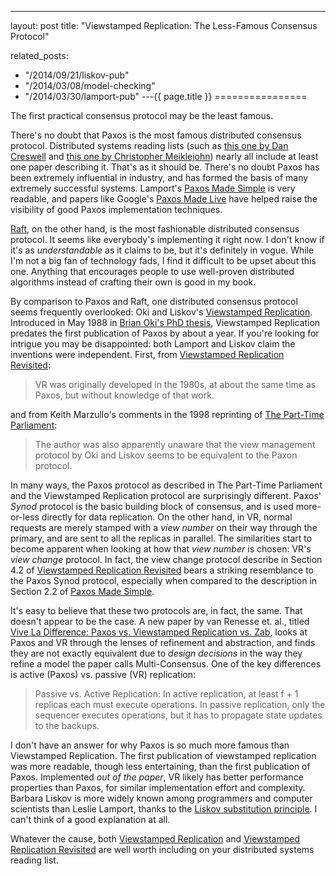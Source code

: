 ---
layout: post
title: "Viewstamped Replication: The Less-Famous Consensus Protocol"


related_posts:
  - "/2014/09/21/liskov-pub"
  - "/2014/03/08/model-checking"
  - "/2014/03/30/lamport-pub"
---{{ page.title }}
================

<p class="meta">The first practical consensus protocol may be the least famous.</p>

There's no doubt that Paxos is the most famous distributed consensus protocol. Distributed systems reading lists (such as [this one by Dan Creswell](http://dancres.github.io/Pages/) and [this one by Christopher Meiklejohn](http://christophermeiklejohn.com/distributed/systems/2013/07/12/readings-in-distributed-systems.html)) nearly all include at least one paper describing it. That's as it should be. There's no doubt Paxos has been extremely influential in industry, and has formed the basis of many extremely successful systems. Lamport's [Paxos Made Simple](http://research.microsoft.com/en-us/um/people/lamport/pubs/paxos-simple.pdf) is very readable, and papers like Google's [Paxos Made Live](http://dl.acm.org/citation.cfm?id=1281103) have helped raise the visibility of good Paxos implementation techniques.

[Raft](https://ramcloud.stanford.edu/wiki/download/attachments/11370504/raft.pdf), on the other hand, is the most fashionable distributed consensus protocol. It seems like everybody's implementing it right now. I don't know if it's as *understandable* as it claims to be, but it's definitely in vogue. While I'm not a big fan of technology fads, I find it difficult to be upset about this one. Anything that encourages people to use well-proven distributed algorithms instead of crafting their own is good in my book.

By comparison to Paxos and Raft, one distributed consensus protocol seems frequently overlooked: Oki and Liskov's [Viewstamped Replication](http://www.pmg.csail.mit.edu/papers/vr.pdf). Introduced in May 1988 in [Brian Oki's PhD thesis](http://www.pmg.csail.mit.edu/papers/MIT-LCS-TR-423.pdf), Viewstamped Replication predates the first publication of Paxos by about a year. If you're looking for intrigue you may be disappointed: both Lamport and Liskov claim the inventions were independent. First, from [Viewstamped Replication Revisited](http://pmg.csail.mit.edu/papers/vr-revisited.pdf):

> VR was originally developed in the 1980s, at about the same time as Paxos, but without knowledge of that work.

and from Keith Marzullo's comments in the 1998 reprinting of [The Part-Time Parliament](http://research.microsoft.com/en-us/um/people/lamport/pubs/lamport-paxos.pdf):

>  The author was also apparently unaware that the view management protocol by Oki and Liskov seems to be equivalent to the Paxon protocol.

In many ways, the Paxos protocol as described in The Part-Time Parliament and the Viewstamped Replication protocol are surprisingly different. Paxos' *Synod* protocol is the basic building block of consensus, and is used more-or-less directly for data replication. On the other hand, in VR, normal requests are merely stamped with a *view number* on their way through the primary, and are sent to all the replicas in parallel. The similarities start to become apparent when looking at how that *view number* is chosen: VR's *view change* protocol. In fact, the view change protocol describe in Section 4.2 of [Viewstamped Replication Revisited](http://pmg.csail.mit.edu/papers/vr-revisited.pdf) bears a striking resemblance to the Paxos Synod protocol, especially when compared to the description in Section 2.2 of [Paxos Made Simple](http://research.microsoft.com/en-us/um/people/lamport/pubs/paxos-simple.pdf).

It's easy to believe that these two protocols are, in fact, the same. That doesn't appear to be the case. A new paper by van Renesse et. al., titled [Vive La Difference: Paxos vs. Viewstamped Replication vs. Zab](http://www.cs.cornell.edu/fbs/publications/viveLaDifference.pdf), looks at Paxos and VR through the lenses of refinement and abstraction, and finds they are not exactly equivalent due to *design decisions* in the way they refine a model the paper calls Multi-Consensus. One of the key differences is active (Paxos) vs. passive (VR) replication:

>  Passive vs. Active Replication: In active replication, at least f + 1 replicas each must execute operations. In passive replication, only the sequencer executes operations, but it has to propagate state updates to the backups.

I don't have an answer for why Paxos is so much more famous than Viewstamped Replication. The first publication of viewstamped replication was more readable, though less entertaining, than the first publication of Paxos. Implemented *out of the paper*, VR likely has better performance properties than Paxos, for similar implementation effort and complexity. Barbara Liskov is more widely known among programmers and computer scientists than Leslie Lamport, thanks to the [Liskov substitution principle](http://en.wikipedia.org/wiki/Liskov_substitution_principle). I can't think of a good explanation at all.

Whatever the cause, both [Viewstamped Replication](http://www.pmg.csail.mit.edu/papers/vr.pdf) and [Viewstamped Replication Revisited](http://pmg.csail.mit.edu/papers/vr-revisited.pdf) are well worth including on your distributed systems reading list.